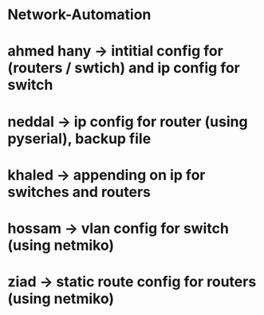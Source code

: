 # Network-Automation


# ahmed hany -> intitial config for (routers / swtich) and ip config for switch
# neddal -> ip config for router (using pyserial), backup file 
# khaled -> appending on ip for switches and routers
# hossam -> vlan config for switch (using netmiko)
# ziad -> static route config for routers (using netmiko)
